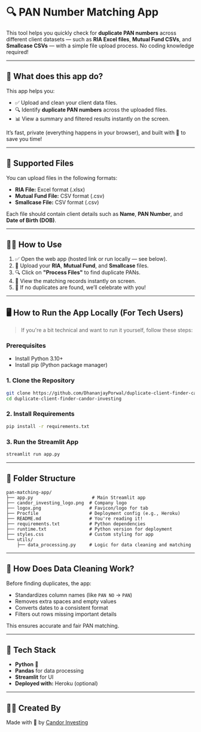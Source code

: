 # 🔍 PAN Number Matching App

This tool helps you quickly check for **duplicate PAN numbers** across different client datasets — such as **RIA Excel files**, **Mutual Fund CSVs**, and **Smallcase CSVs** — with a simple file upload process. No coding knowledge required!

---

## 🚀 What does this app do?

This app helps you:
- ✅ Upload and clean your client data files.
- 🔍 Identify **duplicate PAN numbers** across the uploaded files.
- 📊 View a summary and filtered results instantly on the screen.

It’s fast, private (everything happens in your browser), and built with 💖 to save you time!

---

## 📁 Supported Files

You can upload files in the following formats:
- **RIA File:** Excel format (.xlsx)
- **Mutual Fund File:** CSV format (.csv)
- **Smallcase File:** CSV format (.csv)

Each file should contain client details such as **Name**, **PAN Number**, and **Date of Birth (DOB)**.

---

## 🧑‍💻 How to Use

1. ✅ Open the web app (hosted link or run locally — see below).
2. 📂 Upload your **RIA**, **Mutual Fund**, and **Smallcase** files.
3. 🔍 Click on **"Process Files"** to find duplicate PANs.
4. 🎯 View the matching records instantly on screen.
5. 🎉 If no duplicates are found, we’ll celebrate with you!

---

## 🖥️ How to Run the App Locally (For Tech Users)

> If you're a bit technical and want to run it yourself, follow these steps:

### Prerequisites
- Install Python 3.10+
- Install pip (Python package manager)

### 1. Clone the Repository
```bash
git clone https://github.com/DhananjayPorwal/duplicate-client-finder-candor-investing.git
cd duplicate-client-finder-candor-investing
```

### 2. Install Requirements
```bash
pip install -r requirements.txt
```

### 3. Run the Streamlit App
```bash
streamlit run app.py
```

---

## 📂 Folder Structure

```
pan-matching-app/
├── app.py                      # Main Streamlit app
├── candor_investing_logo.png  # Company logo
├── logox.png                  # Favicon/logo for tab
├── Procfile                   # Deployment config (e.g., Heroku)
├── README.md                  # You're reading it!
├── requirements.txt           # Python dependencies
├── runtime.txt                # Python version for deployment
├── styles.css                 # Custom styling for app
└── utils/
    ├── data_processing.py     # Logic for data cleaning and matching
```

---

## 🧼 How Does Data Cleaning Work?

Before finding duplicates, the app:
- Standardizes column names (like `PAN NO` → `PAN`)
- Removes extra spaces and empty values
- Converts dates to a consistent format
- Filters out rows missing important details

This ensures accurate and fair PAN matching.

---

## 🧠 Tech Stack

- **Python** 🐍
- **Pandas** for data processing
- **Streamlit** for UI
- **Deployed with:** Heroku (optional)

---

## 👨‍💼 Created By

Made with 💖 by [Candor Investing](https://www.candorinvesting.com/)
